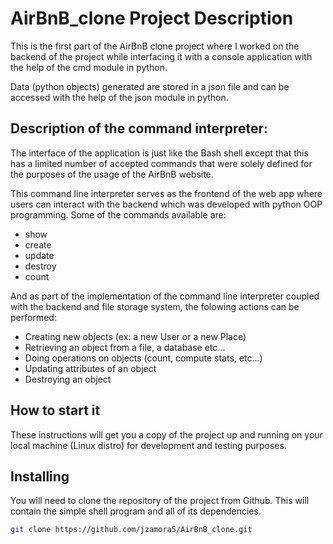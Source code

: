 # AirBnB_clone Project Description

This is the first part of the AirBnB clone project where I worked on the backend of the project while interfacing it with a console application with the help of the cmd module in python.

Data (python objects) generated are stored in a json file and can be accessed with the help of the json module in python.

## Description of the command interpreter:
The interface of the application is just like the Bash shell except that this has a limited number of accepted commands that were solely defined for the purposes of the usage of the AirBnB website.

This command line interpreter serves as the frontend of the web app where users can interact with the backend which was developed with python OOP programming.
Some of the commands available are:

+ show
+ create
+ update
+ destroy
+ count

And as part of the implementation of the command line interpreter coupled with the backend and file storage system, the folowing actions can be performed:

+ Creating new objects (ex: a new User or a new Place)
+ Retrieving an object from a file, a database etc…
+ Doing operations on objects (count, compute stats, etc…)
+ Updating attributes of an object
+ Destroying an object

## How to start it
These instructions will get you a copy of the project up and running on your local machine (Linux distro) for development and testing purposes.

## Installing
You will need to clone the repository of the project from Github. This will contain the simple shell program and all of its dependencies.
```bash
git clone https://github.com/jzamora5/AirBnB_clone.git
```

